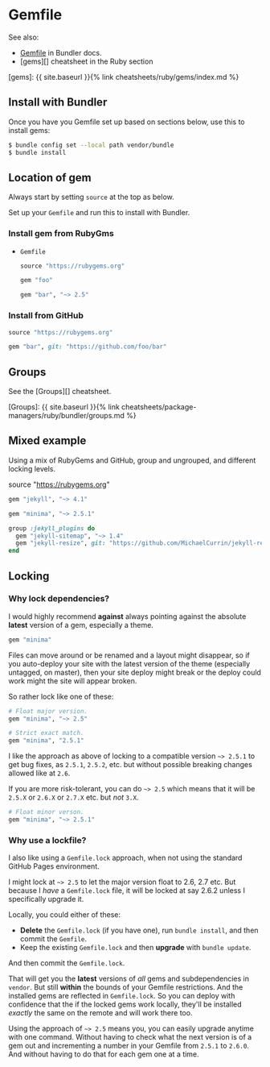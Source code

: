 # Gemfile


See also:

- [Gemfile](https://bundler.io/gemfile.html) in Bundler docs.
- [gems][] cheatsheet in the Ruby section

[gems]: {{ site.baseurl }}{% link cheatsheets/ruby/gems/index.md %}


## Install with Bundler

Once you have you Gemfile set up based on sections below, use this to install gems:

```sh
$ bundle config set --local path vendor/bundle
$ bundle install
```

## Location of gem

Always start by setting `source` at the top as below.

Set up your `Gemfile` and run this to install with Bundler.

### Install gem from RubyGms

- `Gemfile`
    ```ruby
    source "https://rubygems.org"
    
    gem "foo"

    gem "bar", "~> 2.5"
    ```
    
### Install from GitHub

```ruby
source "https://rubygems.org"

gem "bar", git: "https://github.com/foo/bar"
```



## Groups

See the [Groups][] cheatsheet.


[Groups]: {{ site.baseurl }}{% link cheatsheets/package-managers/ruby/bundler/groups.md %}


## Mixed example

Using a mix of RubyGems and GitHub, group and ungrouped, and different locking levels.

source "https://rubygems.org"

```ruby
gem "jekyll", "~> 4.1"

gem "minima", "~> 2.5.1"

group :jekyll_plugins do
  gem "jekyll-sitemap", "~> 1.4"
  gem "jekyll-resize", git: "https://github.com/MichaelCurrin/jekyll-resize"
end
```

## Locking

### Why lock dependencies?

I would highly recommend **against** always pointing against the absolute **latest** version of a gem, especially a theme.

```ruby
gem "minima"
```

Files can move around or be renamed and a layout might disappear, so if you auto-deploy your site with the latest version of the theme (especially untagged, on master), then your site deploy might break or the deploy could work might the site will appear broken.

So rather lock like one of these:

```ruby
# Float major version.
gem "minima", "~> 2.5"

# Strict exact match.
gem "minima", "2.5.1"
```

I like the approach as above of locking to a compatible version `~> 2.5.1` to get bug fixes, as `2.5.1`, `2.5.2`, etc. but without possible breaking changes allowed like at `2.6`.

If you are more risk-tolerant, you can do `~> 2.5` which means that it will be `2.5.X` or `2.6.X` or `2.7.X` etc. but _not_ `3.X`.

```ruby
# Float minor verson.
gem "minima", "~> 2.5.1"
```

### Why use a lockfile?

I also like using a `Gemfile.lock` approach, when not using the standard GitHub Pages environment.

I might lock at `~> 2.5` to let the major version float to 2.6, 2.7 etc. But because I _have_ a `Gemfile.lock` file, it will be locked at say 2.6.2 unless I specifically upgrade it.

Locally, you could either of these:

- **Delete** the `Gemfile.lock` (if you have one), run `bundle install`, and then commit the `Gemfile`.
- Keep the existing `Gemfile.lock` and then **upgrade** with `bundle update`.

And then commit the `Gemfile.lock`.

That will get you the **latest** versions of _all_ gems and subdependencies in `vendor`. But still **within** the bounds of your Gemfile restrictions. And the installed gems are reflected in `Gemfile.lock`. So you can deploy with confidence that the if the locked gems work locally, they'll be installed _exactly_ the same on the remote and will work there too.

Using the approach of `~> 2.5` means you, you can easily upgrade anytime with one command. Without having to check what the next version is of a gem out and incrementing a number in your Gemfile from `2.5.1` to `2.6.0`. And without having to do that for each gem one at a time.
